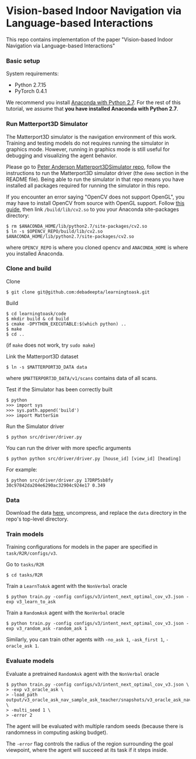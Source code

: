 # Vision-based Indoor Navigation via Language-based Interactions

This repo contains implementation of the paper "Vision-based Indoor Navigation via Language-based Interactions"

### Basic setup

System requirements:
* Python 2.7.15
* PyTorch 0.4.1 

We recommend you install [Anaconda with Python 2.7](https://www.anaconda.com/download/#linux). For the rest of this tutorial, we assume that **you have installed Anaconda with Python 2.7**. 

### Run Matterport3D Simulator

The Matterport3D simulator is the navigation environment of this work. Training and testing models do not requires running the simulator in graphics mode. However, running in graphics mode is still useful for debugging and visualizing the agent behavior. 

Please go to [Peter Anderson Matterport3DSimulator repo](https://github.com/peteanderson80/Matterport3DSimulator), follow the instructions to run the Matterport3D simulator driver (the `demo` section in the README file). Being able to run the simulator in that repo means you have installed all packages required for running the simulator in this repo. 

If you encounter an error saying "OpenCV does not support OpenGL", you may have to install OpenCV from source with OpenGL support. Follow [this guide](https://www.learnopencv.com/install-opencv3-on-ubuntu/), then link `/build/lib/cv2.so` to you your Anaconda site-packages directory:

```
$ rm $ANACONDA_HOME/lib/python2.7/site-packages/cv2.so
$ ln -s $OPENCV_REPO/build/lib/cv2.so $ANACONDA_HOME/lib/python2.7/site-packages/cv2.so
```

where `OPENCV_REPO` is where you cloned opencv and `ANACONDA_HOME` is where you installed Anaconda. 

### Clone and build

Clone 

```
$ git clone git@github.com:debadeepta/learningtoask.git
```

Build  

```
$ cd learningtoask/code
$ mkdir build & cd build
$ cmake -DPYTHON_EXECUTABLE:$(which python) ..
$ make 
$ cd ..
```

(if `make` does not work, try `sudo make`)

Link the Matterport3D dataset

```
$ ln -s $MATTERPORT3D_DATA data
```
where `$MATTERPORT3D_DATA/v1/scans` contains data of all scans. 

Test if the Simulator has been correctly built

```
$ python
>>> import sys
>>> sys.path.append('build')
>>> import MatterSim
```

Run the Simulator driver 

```
$ python src/driver/driver.py
```

You can run the driver with more specfic arguments
```
$ python python src/driver/driver.py [house_id] [view_id] [heading]
```

For example:
```
$ python src/driver/driver.py 17DRP5sb8fy 30c97842da204e6290ac32904c924e17 0.349
```

### Data

Download the data [here](https://drive.google.com/file/d/1wGQYqqOXSLXBDY_CjsgYbY7jaaHA74gK/view?usp=sharing), uncompress, and replace the `data` directory in the repo's top-level directory. 

### Train models

Training configurations for models in the paper are specified in `task/R2R/configs/v3`. 

Go to `tasks/R2R`
```
$ cd tasks/R2R
```

Train a `LearnToAsk` agent with the `NonVerbal` oracle
```
$ python train.py -config configs/v3/intent_next_optimal_cov_v3.json -exp v3_learn_to_ask 

```

Train a `RandomAsk` agent with the `NonVerbal` oracle
```
$ python train.py -config configs/v3/intent_next_optimal_cov_v3.json -exp v3_random_ask -random_ask 1

```

Similarly, you can train other agents with `-no_ask 1`, `-ask_first 1`, `-oracle_ask 1`.


### Evaluate models

Evaluate a pretrained `RandomAsk` agent with the `NonVerbal` oracle
```
$ python train.py -config configs/v3/intent_next_optimal_cov_v3.json \
> -exp v3_oracle_ask \
> -load_path output/v3_oracle_ask_nav_sample_ask_teacher/snapshots/v3_oracle_ask_nav_sample_ask_teacher_val_seen.ckpt \
> -multi_seed 1 \
> -error 2
```

The agent will be evaluated with multiple random seeds (because there is randomness in computing asking budget).

The `-error` flag controls the radius of the region surrounding the goal viewpoint, where the agent will succeed at its task if it steps inside. 

